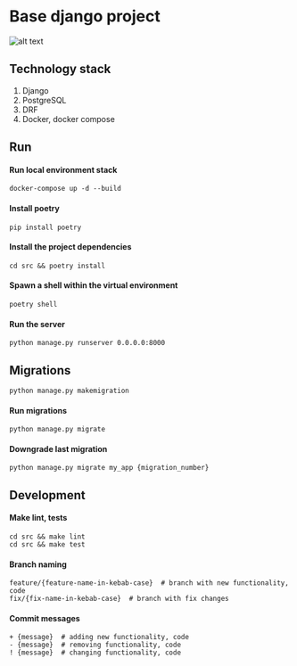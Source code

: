 # Base django project
![alt text](https://img.shields.io/badge/python-3.11.2-orange)

## Technology stack

1. Django
3. PostgreSQL
4. DRF
5. Docker, docker compose

## Run

#### Run local environment stack
```shell
docker-compose up -d --build
```

#### Install poetry
```shell
pip install poetry
```

#### Install the project dependencies
```shell
cd src && poetry install
```

#### Spawn a shell within the virtual environment
```shell
poetry shell
```

#### Run the server
```shell
python manage.py runserver 0.0.0.0:8000
```

## Migrations
```shell
python manage.py makemigration
```

#### Run migrations
```shell
python manage.py migrate
```

#### Downgrade last migration
```shell
python manage.py migrate my_app {migration_number}

```

## Development

#### Make lint, tests
```shell
cd src && make lint
cd src && make test
```

#### Branch naming
```
feature/{feature-name-in-kebab-case}  # branch with new functionality, code
fix/{fix-name-in-kebab-case}  # branch with fix changes
```

#### Commit messages
```
+ {message}  # adding new functionality, code
- {message}  # removing functionality, code
! {message}  # changing functionality, code
```
